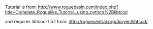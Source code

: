 Tutorial is from: 
http://www.roguebasin.com/index.php?title=Complete_Roguelike_Tutorial,_using_python%2Blibtcod

and requires libtcod-1.5.1 from:
http://roguecentral.org/doryen/libtcod/

